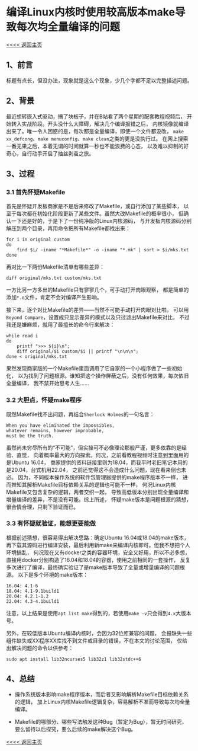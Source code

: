<meta http-equiv="Content-Type" content="text/html; charset=utf-8">

# 编译Linux内核时使用较高版本make导致每次均全量编译的问题

[<<<< 返回主页](README.md)

## 1、前言

标题有点长，但没办法，现象就是这么个现象，少几个字都不足以完整描述问题。

## 2、背景

最近想转嵌入式驱动，搞了块板子，并在B站看了两个星期的配套教程视频后，
开始转入实战阶段。开头没什么大障碍，解决几个编译报错之后，
内核镜像就编译出来了。唯一令人困惑的是，每次都是全量编译，即使一个文件都没改，
`make xx_defcong`、`make menuconfig`、`make clean`之类的更是没执行过。
在网上搜索一番无果之后，本着无谓的时间就算一秒也不能浪费的心态，
以及难以抑制的好奇心，自行动手开启了抽丝剥茧之旅。

## 3、过程

### 3.1 首先怀疑Makefile

首先是怀疑开发板商家是不是后来修改了Makefile，或自行添加了某些脚本，
以至于每次都在初始化阶段更新了某些文件。虽然大改Makefile的概率很小，
但确认一下还是好的，于是下了一份纯净版的Linux内核源码，
与开发板内核源码分别解压到两个目录，再用命令把所有Makefile都找出来：

````
for i in original custom
do
    find $i/ -iname "*Makefile*" -o -iname "*.mk" | sort > $i/mks.txt
done
````

再对比一下两份Makefile清单有哪些差异：

````
diff original/mks.txt custom/mks.txt
````

一方比另一方多出的Makefile只有寥寥几个，可手动打开肉眼观察，
都是简单的添加`*.o`文件，肯定不会对编译产生影响。

接下来，逐个对比Makefile的差异——当然不可能手动打开肉眼对比啦。
可以用`Beyond Compare`，设置成只显示差异的模式以及只过滤出Makefile来对比，
不过我还是嫌麻烦，就用了最擅长的命令行来解决：

````
while read i
do
    printf ">>> ${i}\n";
    diff original/$i custom/$i || printf "\n\n\n";
done < original/mks.txt
````

果然发现商家版的一个Makefile里面调用了它自家的一个小程序做了一些初始化，
以为找到了问题根源。谁知把这个操作屏蔽之后，没有任何效果，每次依旧全量编译，
我不禁开始思考人生……

### 3.2 大胆点，怀疑make程序

既然Makefile找不出问题，再结合`Sherlock Holmes`的一句名言：

````
When you have eliminated the impossibles,
whatever remains, however improbable,
must be the truth.
````

虽然尚未穷尽所有的“不可能”，但实操可不必像理论那般严谨，更多依靠的是经验、直觉，
向着概率最大的方向探索。何况，之前看教程视频时注意到里面用的是Ubuntu 16.04，
商家提供的资料链接里则为18.04，而我平时老旧笔记本用的是20.04，台式机用22.04，
之前还觉得这不会造成什么问题，现在看来倒也未必。
因为，不同版本操作系统的软件包管理器提供的make程序版本不一样，
进而推知其解析Makefile目标依赖关系的逻辑也可能不一样，
何况Linux内核Makefile又包含复杂的逻辑，两者交织一起，
导致高低版本分别出现全量编译和增量编译的差异，不是没有可能。综上所述，
怀疑make版本是问题根源的猜想，很合情合理，只剩下验证而已。

### 3.3 有怀疑就验证，能想更要能做

根据前述猜想，很容易得出解决思路：确定Ubuntu 16.04或18.04的make版本，
再下载其源码进行编译安装，最后利用新make来编译内核即可。但我不想把个人环境搞乱，
何况现在又有docker之类的容器环境，安全又好用，所以不必多想，
直接用docker分别构造了16.04和18.04的容器，使用之前相同的一套操作，
反复多次进行了编译，最终确实验证了是make版本导致了全量或增量编译的问题根源。
以下是多个环境的make版本：

````
16.04: 4.1-6
18.04: 4.1-9.1build1
20.04: 4.2.1-1.2
22.04: 4.3-4.1build1
````

注意，以上结果是使用`apt list make`得到的，若使用`make -v`只会得到`4.x`大版本号。

另外，在较低版本Ubuntu编译内核时，会因为32位库兼容的问题，
会报缺失一些组件缺失或XX程序XX库找不到文件或目录的错误，不在本文的讨论范围，
仅给出解决问题的命令以供参考：

````
sudo apt install lib32ncurses5 lib32z1 lib32stdc++6
````

## 4、总结

* 操作系统版本影响make程序版本，而后者又影响解析Makefile目标依赖关系的逻辑，
加上Linux内核Makefile逻辑复杂，容易解析不准而导致每次均全量编译。

* Makefile的哪部分、哪些写法触发这种Bug（暂定为Bug），暂无时间研究，
要么留待以后探究，要么后续的make解决这个Bug。

[<<<< 返回主页](README.md)

